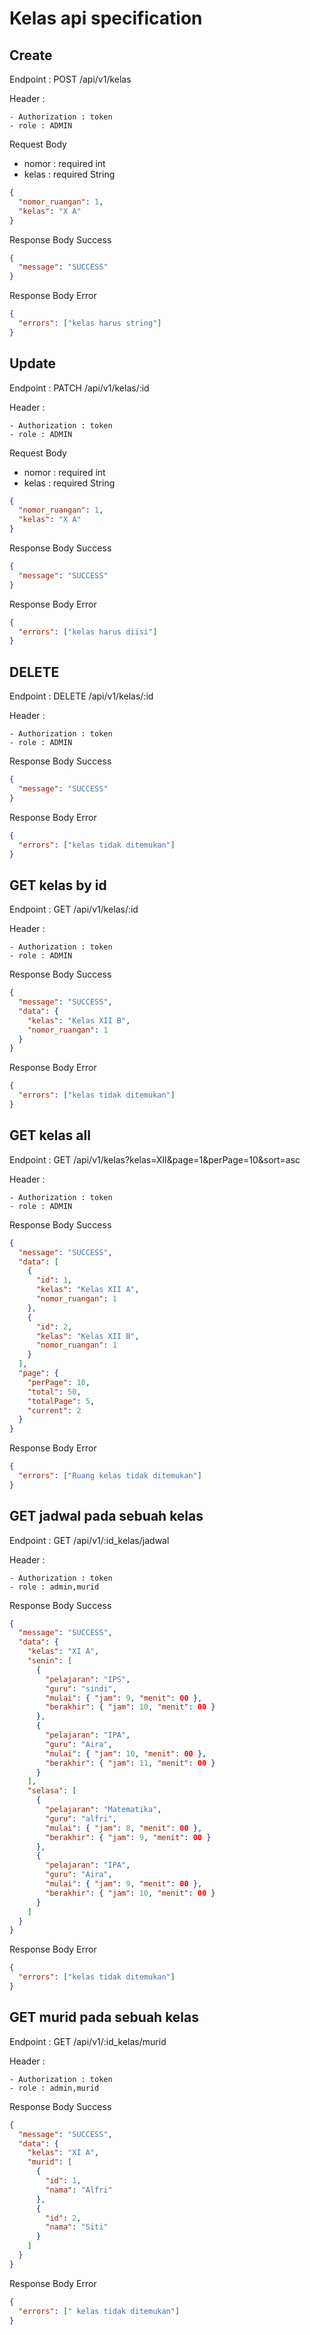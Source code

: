 # Kelas api specification

## Create

Endpoint : POST /api/v1/kelas

Header :

    - Authorization : token
    - role : ADMIN

Request Body

- nomor : required int
- kelas : required String

```json
{
  "nomor_ruangan": 1,
  "kelas": "X A"
}
```

Response Body Success

```json
{
  "message": "SUCCESS"
}
```

Response Body Error

```json
{
  "errors": ["kelas harus string"]
}
```

## Update

Endpoint : PATCH /api/v1/kelas/:id

Header :

    - Authorization : token
    - role : ADMIN

Request Body

- nomor : required int
- kelas : required String

```json
{
  "nomor_ruangan": 1,
  "kelas": "X A"
}
```

Response Body Success

```json
{
  "message": "SUCCESS"
}
```

Response Body Error

```json
{
  "errors": ["kelas harus diisi"]
}
```

## DELETE

Endpoint : DELETE /api/v1/kelas/:id

Header :

    - Authorization : token
    - role : ADMIN

Response Body Success

```json
{
  "message": "SUCCESS"
}
```

Response Body Error

```json
{
  "errors": ["kelas tidak ditemukan"]
}
```

## GET kelas by id

Endpoint : GET /api/v1/kelas/:id

Header :

    - Authorization : token
    - role : ADMIN

Response Body Success

```json
{
  "message": "SUCCESS",
  "data": {
    "kelas": "Kelas XII B",
    "nomor_ruangan": 1
  }
}
```

Response Body Error

```json
{
  "errors": ["kelas tidak ditemukan"]
}
```

## GET kelas all

Endpoint : GET /api/v1/kelas?kelas=XII&page=1&perPage=10&sort=asc

Header :

    - Authorization : token
    - role : ADMIN

Response Body Success

```json
{
  "message": "SUCCESS",
  "data": [
    {
      "id": 1,
      "kelas": "Kelas XII A",
      "nomor_ruangan": 1
    },
    {
      "id": 2,
      "kelas": "Kelas XII B",
      "nomor_ruangan": 1
    }
  ],
  "page": {
    "perPage": 10,
    "total": 50,
    "totalPage": 5,
    "current": 2
  }
}
```

Response Body Error

```json
{
  "errors": ["Ruang kelas tidak ditemukan"]
}
```

## GET jadwal pada sebuah kelas

Endpoint : GET /api/v1/:id_kelas/jadwal

Header :

    - Authorization : token
    - role : admin,murid

Response Body Success

```json
{
  "message": "SUCCESS",
  "data": {
    "kelas": "XI A",
    "senin": [
      {
        "pelajaran": "IPS",
        "guru": "sindi",
        "mulai": { "jam": 9, "menit": 00 },
        "berakhir": { "jam": 10, "menit": 00 }
      },
      {
        "pelajaran": "IPA",
        "guru": "Aira",
        "mulai": { "jam": 10, "menit": 00 },
        "berakhir": { "jam": 11, "menit": 00 }
      }
    ],
    "selasa": [
      {
        "pelajaran": "Matematika",
        "guru": "alfri",
        "mulai": { "jam": 8, "menit": 00 },
        "berakhir": { "jam": 9, "menit": 00 }
      },
      {
        "pelajaran": "IPA",
        "guru": "Aira",
        "mulai": { "jam": 9, "menit": 00 },
        "berakhir": { "jam": 10, "menit": 00 }
      }
    ]
  }
}
```

Response Body Error

```json
{
  "errors": ["kelas tidak ditemukan"]
}
```

## GET murid pada sebuah kelas

Endpoint : GET /api/v1/:id_kelas/murid

Header :

    - Authorization : token
    - role : admin,murid

Response Body Success

```json
{
  "message": "SUCCESS",
  "data": {
    "kelas": "XI A",
    "murid": [
      {
        "id": 1,
        "nama": "Alfri"
      },
      {
        "id": 2,
        "nama": "Siti"
      }
    ]
  }
}
```

Response Body Error

```json
{
  "errors": [" kelas tidak ditemukan"]
}
```
